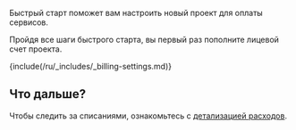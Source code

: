 Быстрый старт поможет вам настроить новый проект для оплаты сервисов.

Пройдя все шаги быстрого старта, вы первый раз пополните лицевой счет проекта.

{include(/ru/_includes/_billing-settings.md)}

## Что дальше?

Чтобы следить за списаниями, ознакомьтесь с [детализацией расходов](../instructions/detail).
